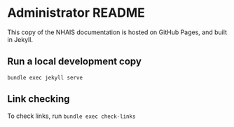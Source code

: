 # Administrator README

This copy of the NHAIS documentation is hosted on GitHub Pages, and built in Jekyll.

## Run a local development copy

`bundle exec jekyll serve`

## Link checking

To check links, run `bundle exec check-links`
